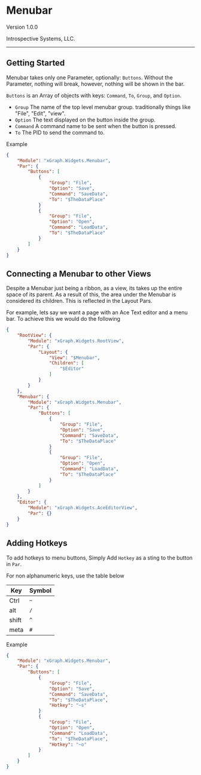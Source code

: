 # Menubar

Version 1.0.0

Introspective Systems, LLC.

---

## Getting Started

Menubar takes only one Parameter, optionally: `Buttons`. Without the Parameter, nothing will break, however, nothing will be shown in the bar.

`Buttons` is an Array of objects with keys: `Command`, `To`, `Group`, and `Option`.

- `Group` The name of the top level menubar group. traditionally things like "File", "Edit", "view".
- `Option` The text displayed on the button inside the group.
- `Command` A command name to be sent when the button is pressed.
- `To` The PID to send the command to.

Example

``` json
{
    "Module": "xGraph.Widgets.Menubar",
    "Par": {
        "Buttons": [
            {
                "Group": "File",
                "Option": "Save",
                "Command": "SaveData",
                "To": "$TheDataPlace"
            }
            {
                "Group": "File",
                "Option": "Open",
                "Command": "LoadData",
                "To": "$TheDataPlace"
            }
        ]
    }
}
```

## Connecting a Menubar to other Views

Despite a Menubar just being a ribbon, as a view, its takes up the entire space of its parent. As a result of this, the area under the Menubar is considered its children. This is reflected in the Layout Pars.

For example, lets say we want a page with an Ace Text editor and a menu bar. To achieve this we would do the following

``` json
{
    "RootView": {
        "Module": "xGraph.Widgets.RootView",
        "Par": {
            "Layout": {
                "View": "$Menubar",
                "Children": [
                    "$Editor"
                ]
            }
        }
    },
    "Menubar": {
        "Module": "xGraph.Widgets.Menubar",
        "Par": {
            "Buttons": [
                {
                    "Group": "File",
                    "Option": "Save",
                    "Command": "SaveData",
                    "To": "$TheDataPlace"
                }
                {
                    "Group": "File",
                    "Option": "Open",
                    "Command": "LoadData",
                    "To": "$TheDataPlace"
                }
            ]
        }
    },
    "Editor": {
        "Module": "xGraph.Widgets.AceEditorView",
        "Par": {}
    }
}
```

## Adding Hotkeys

To add hotkeys to menu buttons, Simply Add `Hotkey` as a sting to the button in `Par`.

For non alphanumeric keys, use the table below

|Key|Symbol|
|-|-|
|Ctrl|`~`|
|alt|`/`|
|shift|`^`|
|meta|`#`|

Example

``` json
{
    "Module": "xGraph.Widgets.Menubar",
    "Par": {
        "Buttons": [
            {
                "Group": "File",
                "Option": "Save",
                "Command": "SaveData",
                "To": "$TheDataPlace",
                "Hotkey": "~s"
            }
            {
                "Group": "File",
                "Option": "Open",
                "Command": "LoadData",
                "To": "$TheDataPlace",
                "Hotkey": "~o"
            }
        ]
    }
}
```